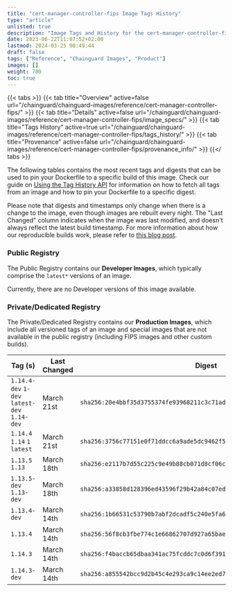 ```yaml
---
title: "cert-manager-controller-fips Image Tags History"
type: "article"
unlisted: true
description: "Image Tags and History for the cert-manager-controller-fips Chainguard Image"
date: 2023-06-22T11:07:52+02:00
lastmod: 2024-03-25 00:49:44
draft: false
tags: ["Reference", "Chainguard Images", "Product"]
images: []
weight: 700
toc: true
---
```


{{< tabs >}}
{{< tab title="Overview" active=false url="/chainguard/chainguard-images/reference/cert-manager-controller-fips/" >}}
{{< tab title="Details" active=false url="/chainguard/chainguard-images/reference/cert-manager-controller-fips/image_specs/" >}}
{{< tab title="Tags History" active=true url="/chainguard/chainguard-images/reference/cert-manager-controller-fips/tags_history/" >}}
{{< tab title="Provenance" active=false url="/chainguard/chainguard-images/reference/cert-manager-controller-fips/provenance_info/" >}}
{{</ tabs >}}

The following tables contains the most recent tags and digests that can be used to pin your Dockerfile to a specific build of this image. Check our guide on [Using the Tag History API](/chainguard/chainguard-images/using-the-tag-history-api/) for information on how to fetch all tags from an image and how to pin your Dockerfile to a specific digest.

Please note that digests and timestamps only change when there is a change to the image, even though images are rebuilt every night. The "Last Changed" column indicates when the image was last modified, and doesn't always reflect the latest build timestamp. For more information about how our reproducible builds work, please refer to [this blog post](https://www.chainguard.dev/unchained/reproducing-chainguards-reproducible-image-builds).

### Public Registry
The Public Registry contains our **Developer Images**, which typically comprise the `latest*` versions of an image.

Currently, there are no Developer versions of this image available.

### Private/Dedicated Registry
The Private/Dedicated Registry contains our **Production Images**, which include all versioned tags of an image and special images that are not available in the public registry (including FIPS images and other custom builds).

| Tag (s)                                       | Last Changed | Digest                                                                    |
|-----------------------------------------------|--------------|---------------------------------------------------------------------------|
|  `1.14.4-dev` `1-dev` `latest-dev` `1.14-dev` | March 21st   | `sha256:20e4bbf35d3755374fe93968211c3c71ad75e39e8164fec5a7c87760abd325c7` |
|  `1.14.4` `1.14` `1` `latest`                 | March 21st   | `sha256:3756c77151e0f71ddcc6a9ade5dc9462f5495027821d2398959884ac2f4c21d4` |
|  `1.13.5` `1.13`                              | March 18th   | `sha256:e2117b7d55c225c9e49b88cb071d8cf06cb3c93800db6aef6fa6e6e7f55745c7` |
|  `1.13.5-dev` `1.13-dev`                      | March 18th   | `sha256:a33858d128396ed43596f29b42a84c07ed48c821ffca17ba47873a8d962b15eb` |
|  `1.13.4-dev`                                 | March 14th   | `sha256:1b66531c53790b7abf2dcadf5c240e5fa6f72bf07db6e578e80574d3ce5e068b` |
|  `1.13.4`                                     | March 14th   | `sha256:56f8cb3fbe774c1e66862707d927a65bae1138f07ec94f5399e4d156250ba431` |
|  `1.14.3`                                     | March 14th   | `sha256:f4baccb65dbaa341ac75fcddc7c0d6f391f250490c31f490da0df824936dbb6d` |
|  `1.14.3-dev`                                 | March 14th   | `sha256:a855542bcc9d2b45c4e293ca9c14ee2ed70ba752860adc808d822d89610e2714` |

